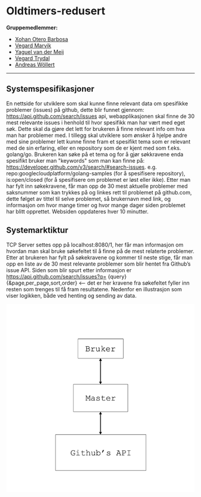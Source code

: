 # Oldtimers-redusert

 **Gruppemedlemmer:**
 
 * [Xohan Otero Barbosa](https://github.com/galirousa)
 * [Vegard Marvik](https://github.com/VMarvik)
 * [Yaguel van der Meij](https://github.com/Yaguel)
 * [Vegard Trydal](https://github.com/vegart13)
 * [Andreas Wöllert](https://github.com/Razqel)
 
 ----
 
 ## Systemspesifikasjoner
 
En nettside for utviklere som skal kunne finne relevant data om spesifikke problemer (issues) på github, dette blir funnet gjennom: https://api.github.com/search/issues api, webapplikasjonen skal finne de 30 mest relevante issues i henhold til hvor spesifikk man har vært med eget søk. Dette skal da gjøre det lett for brukeren å finne relevant info om hva man har problemer med. 
I tillegg skal utviklere som ønsker å hjelpe andre med sine problemer lett kunne finne fram et spesifikt tema som er relevant med de sin erfaring, eller en repository som de er kjent med som f.eks. golang/go.
Brukeren kan søke på et tema og for å gjør søkkravene enda spesifikt bruker man "keywords" som man kan finne på: https://developer.github.com/v3/search/#search-issues. 
e.g. repo:googlecloudplatform/golang-samples (for å spesifisere repository), is:open/closed (for å spesifisere om problemet er løst eller ikke).
Etter man har fylt inn søkekravene, får man opp de 30 mest aktuelle problemer med saksnummer som kan trykkes på og linkes rett til problemet på github.com, dette følget av tittel til selve problemet, så brukernavn med link, og informasjon om hvor mange timer og hvor mange dager siden problemet har blitt opprettet. Websiden oppdateres hver 10 minutter.

## Systemarktiktur 

TCP Server settes opp på localhost:8080/1, her får man informasjon om hvordan man skal bruke 
søkefeltet til å finne på de mest relaterte problemer. Etter at brukeren har fylt på søkekravene 
og kommer til neste stige, får man opp en liste av de 30 mest relevante problemer som blir 
hentet fra Github’s issue API. 
Siden som blir spurt etter informasjon er
https://api.github.com/search/issues?q= {query}{&page,per_page,sort,order} <-- det er her 
kravene fra søkefeltet fyller inn resten som trenges til få fram resultatene.
Nedenfor en illustrasjon som viser logikken, både ved henting og sending av data. 

![Systemarkitektur](https://github.com/Razqel/Oldtimers-redusert/blob/master/Oblig4/Github/image/Structure.png)




